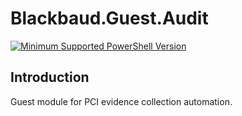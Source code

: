 # Blackbaud.Guest.Audit

[![Minimum Supported PowerShell Version](https://img.shields.io/badge/PowerShell-5.0-blue.svg)](https://github.com/PowerShell/PowerShell)

## Introduction

Guest module for PCI evidence collection automation.